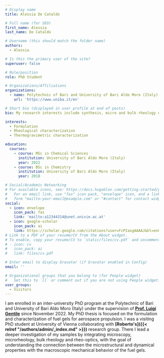 ```yaml
---
# Display name
title: Alessia De Cataldo

# Full name (for SEO)
first_name: Alessia
last_name: De Cataldo

# Username (this should match the folder name)
authors:
  - Alessia

# Is this the primary user of the site?
superuser: false

# Role/position
role: PhD Student

# Organizations/Affiliations
organizations:
  - name: Polytechnic of Bari and University of Bari Aldo Moro (Italy)
    url: 'https://www.uniba.it/en'

# Short bio (displayed in user profile at end of posts)
bio: My research interests include synthesis, micro and bulk rheology of fuel gels used for aersopace propulsion.

interests:
  - Formulation
  - Rheological characterization
  - Thermogravimetric characterization

education:
  courses:
    - course: MSc in Chemical Sciences
      institution: University of Bari Aldo Moro (Italy)
      year: 2022
    - course: BSc in Chemistry
      institution: University of Bari Aldo Moro (Italy)
      year: 2018

# Social/Academic Networking
# For available icons, see: https://docs.hugoblox.com/getting-started/page-builder/#icons
#   For an email link, use "fas" icon pack, "envelope" icon, and a link in the
#   form "mailto:your-email@example.com" or "#contact" for contact widget.
social:
  - icon: envelope
    icon_pack: fas
    link: 'mailto:a12344314@unet.univie.ac.at'
  - icon: google-scholar
    icon_pack: ai
    link: https://scholar.google.com/citations?user=FcPIaxgAAAAJ&hl=en&oi=ao
# Link to a PDF of your resume/CV from the About widget.
# To enable, copy your resume/CV to `static/files/cv.pdf` and uncomment the lines below.
# - icon: cv
#   icon_pack: ai
#   link: files/cv.pdf

# Enter email to display Gravatar (if Gravatar enabled in Config)
email: ''

# Organizational groups that you belong to (for People widget)
#   Set this to `[]` or comment out if you are not using People widget.
user_groups:
  - Visitors
---
```


I am enrolled in an inter-university PhD program at the Polytechnic of Bari and University of Bari Aldo Moro (Italy) under the supervision of **[Prof. Luigi Gentile](https://sites.google.com/view/luigigentile/home?authuser=0)** since November 2022. My PhD thesis is focused on the formulation and characterization of fuel gels for aerospace propulsion.
I was a visiting PhD student at University of Vienna collaborating with **[Roberto's]({{< relref "/authors/admin/_index.md" >}})** research group. There I lead a deeper investigation of my samples by integrating microscopy, microrheology, bulk rheology and rheo-optics, with the goal of understanding the connection between the microstructural and dynamical properties with the macroscopic mechanical behavior of the fuel gels.
